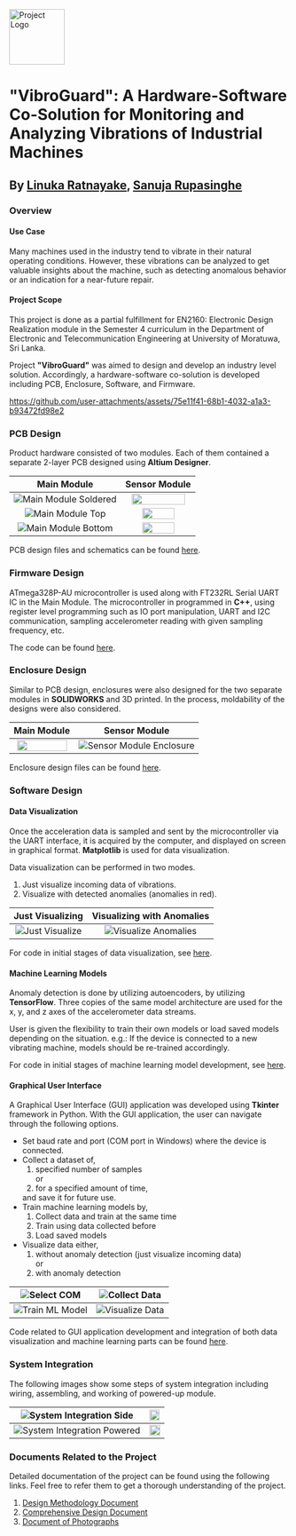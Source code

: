 <div align="left">
  <img src="logo.PNG" alt="Project Logo" width="100" style="margin-right: 20px;">
</div>

# "VibroGuard": A Hardware-Software Co-Solution for Monitoring and Analyzing Vibrations of Industrial Machines 

## By <a href="https://github.com/linukaratnayake">Linuka Ratnayake</a>, <a href="https://github.com/SanujaRupasinghe">Sanuja Rupasinghe</a>

### Overview

#### Use Case

Many machines used in the industry tend to vibrate in their natural operating conditions. However, these vibrations can be analyzed to get valuable insights about the machine, such as detecting anomalous behavior or an indication for a near-future repair.

#### Project Scope

This project is done as a partial fulfillment for EN2160: Electronic Design Realization module in the Semester 4 curriculum in the Department of Electronic and Telecommunication Engineering at University of Moratuwa, Sri Lanka.

Project **"VibroGuard"** was aimed to design and develop an industry level solution. Accordingly, a hardware-software co-solution is developed including PCB, Enclosure, Software, and Firmware.

https://github.com/user-attachments/assets/75e11f41-68b1-4032-a1a3-b93472fd98e2

### PCB Design

Product hardware consisted of two modules. Each of them contained a separate 2-layer PCB designed using **Altium Designer**.

| **Main Module** | **Sensor Module** |
|:--:|:--:|
| ![Main Module Soldered](PCB%20Design/Images/Microcontroller_Soldered_Front.jpeg) | <img src="PCB%20Design/Images/Sensor_Soldered_Front.jpeg" style="width: 90%;"> |
| ![Main Module Top](PCB%20Design/Images/Microcontroller_Top.png) | <img src="PCB%20Design/Images/Sensor_Top.png" style="width: 70%;"> |
| ![Main Module Bottom](PCB%20Design/Images/Microcontroller_Bottom.png) | <img src="PCB%20Design/Images/Sensor_Bottom.png" style="width: 70%;"> |


PCB design files and schematics can be found <a href="PCB%20Design">here</a>.



### Firmware Design

ATmega328P-AU microcontroller is used along with FT232RL Serial UART IC in the Main Module. The microcontroller in programmed in **C++**, using register level programming such as IO port manipulation, UART and I2C communication, sampling accelerometer reading with given sampling frequency, etc.

The code can be found <a href="Firmware%20Development/Microcontroller_Code/">here</a>.

### Enclosure Design

Similar to PCB design, enclosures were also designed for the two separate modules in **SOLIDWORKS** and 3D printed. In the process, moldability of the designs were also considered.

| **Main Module** | **Sensor Module** |
|:--:|:--:|
| <img src="Enclosure%20Design/Images/Main_Controller_Enclosure.PNG" style = "width: 94%;"> | ![Sensor Module Enclosure](Enclosure%20Design/Images/Sensor_Enclosure.PNG) |

Enclosure design files can be found <a href="Enclosure%20Design">here</a>.

### Software Design
#### Data Visualization

Once the acceleration data is sampled and sent by the microcontroller via the UART interface, it is acquired by the computer, and displayed on screen in graphical format. **Matplotlib** is used for data visualization.

Data visualization can be performed in two modes.

<ol> 
<li> Just visualize incoming data of vibrations. </li>
<li> Visualize with detected anomalies (anomalies in red). </li>
</ol>

| **Just Visualizing** | **Visualizing with Anomalies** |
|:--:|:--:|
| ![Just Visualize](Software%20Development/Intial%20Test%20Codes/Visualize%20Data/Images/Just_Visualize.png) | ![Visualize Anomalies](Software%20Development/Intial%20Test%20Codes/Visualize%20Data/Images/Visualize_Anomalies.png) |

For code in initial stages of data visualization, see <a href="Software%20Development/Intial%20Test%20Codes/Visualize%20Data/">here</a>.

#### Machine Learning Models

Anomaly detection is done by utilizing autoencoders, by utilizing **TensorFlow**. Three copies of the same model architecture are used for the x, y, and z axes of the accelerometer data streams.

User is given the flexibility to train their own models or load saved models depending on the situation.
e.g.: If the device is connected to a new vibrating machine, models should be re-trained accordingly.

For code in initial stages of machine learning model development, see <a href="Software%20Development/Intial%20Test%20Codes/Anomaly%20Detection/">here</a>.

#### Graphical User Interface

A Graphical User Interface (GUI) application was developed using **Tkinter** framework in Python. With the GUI application, the user can navigate through the following options.

<ul>
<li> Set baud rate and port (COM port in Windows) where the device is connected. </li>
<li> Collect a dataset of,
<ol> <li> specified number of samples </li>
or <li>for a specified amount of time, </li></ol>and save it for future use. </li>
<li> Train machine learning models by,
<ol><li> Collect data and train at the same time </li>
<li> Train using data collected before </li>
<li> Load saved models </li> </ol>
<li> Visualize data either,
<ol> <li> without anomaly detection (just visualize incoming data) </li>
or
<li> with anomaly detection </li> </ol>
</ul>

| ![Select COM](Software%20Development/Final%20GUI%20Application%20-%20Tkinter/Images/GUI_Select_COM.png) | ![Collect Data](Software%20Development/Final%20GUI%20Application%20-%20Tkinter/Images/GUI_Collect_Data.png) |
|:--:|:--:|
| ![Train ML Model](Software%20Development/Final%20GUI%20Application%20-%20Tkinter/Images/GUI_Train_ML_Model.png) | ![Visualize Data](Software%20Development/Final%20GUI%20Application%20-%20Tkinter/Images/GUI_Visualize_Data.png) |


Code related to GUI application development and integration of both data visualization and machine learning parts can be found <a href="Software%20Development/Final%20GUI%20Application%20-%20Tkinter/">here</a>.

### System Integration

The following images show some steps of system integration including wiring, assembling, and working of powered-up module.

| ![System Integration Side](Project%20Documents/System%20Integration%20Images/SysInt_All.jpg) | <img src="Project%20Documents/System%20Integration%20Images/SysInt_Wired.jpg" style=" width: 94%;"> |
|:--:|:--:|
| ![System Integration Powered](Project%20Documents/System%20Integration%20Images/SysInt_Device.jpg) | <img src="Project%20Documents/System%20Integration%20Images/SysInt_Wiring.jpg" style=" width: 98%;"> |

### Documents Related to the Project

Detailed documentation of the project can be found using the following links. Feel free to refer them to get a thorough understanding of the project.

<ol>
<li> <a href="Project%20Documents/1_Design_Methodology_Document.pdf">Design Methodology Document</a></li>
<li> <a href="Project%20Documents/2_Comprehensive_Design_Document.pdf">Comprehensive Design Document</a></li>
<li> <a href="Project%20Documents/3_Document_of_Photographs.pdf">Document of Photographs</a></li>
</ol>

